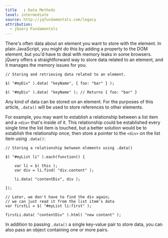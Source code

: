 ```yaml
---
title   : Data Methods
level: intermediate
source: http://jqfundamentals.com/legacy
attribution:
  - jQuery Fundamentals
---
```


There's often data about an element you want to store with the element. In plain JavaScript, you might do this by adding a property to the DOM element, but you'd have to deal with memory leaks in some browsers. jQuery offers a straightforward way to store data related to an element, and it manages the memory issues for you.

```
// Storing and retrieving data related to an element.

$( "#myDiv" ).data( "keyName", { foo: "bar" } );

$( "#myDiv" ).data( "keyName" ); // Returns { foo: "bar" }
```

Any kind of data can be stored on an element. For the purposes of this article, `.data()` will be used to store references to other elements.

For example, you may want to establish a relationship between a list item and a `<div>` that's inside of it. This relationship could be established every single time the list item is touched, but a better solution would be to establish the relationship once, then store a pointer to the `<div>` on the list item using `.data()`:

```
// Storing a relationship between elements using .data()

$( "#myList li" ).each(function() {

	var li = $( this );
	var div = li.find( "div.content" );

	li.data( "contentDiv", div );

});

// Later, we don't have to find the div again;
// we can just read it from the list item's data
var firstLi = $( "#myList li:first" );

firstLi.data( "contentDiv" ).html( "new content" );
```

In addition to passing `.data()` a single key-value pair to store data, you can also pass an object containing one or more pairs.
